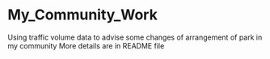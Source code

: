 # My_Community_Work
Using traffic volume data  to advise some changes of arrangement of park in my community
More details are in README file
